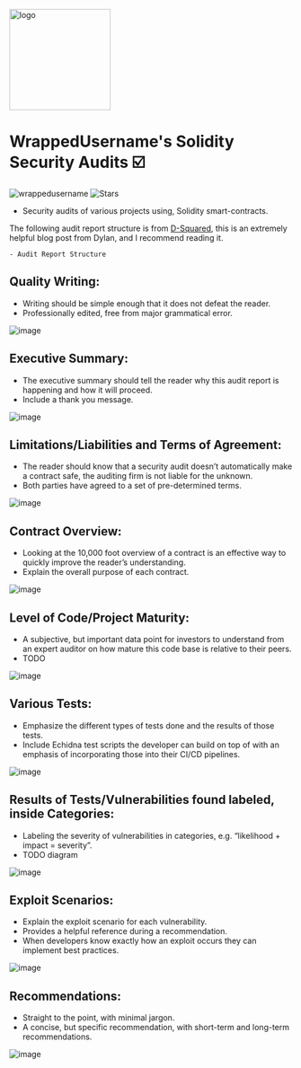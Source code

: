 <p align="left">
<img src="https://user-images.githubusercontent.com/104662990/198140633-e88c048d-0b46-4620-8005-6f4c7080edbb.png" alt="logo" width="180" height="180" />
<h1 align="left">WrappedUsername's Solidity Security Audits ☑️</h1>
</p>


<p align="left"> 
<img src="https://komarev.com/ghpvc/?username=Solidity-Security-Audits&label=Repository%20views&color=f79952&style=flat" alt="wrappedusername" /> 
<img alt="Stars" src="https://img.shields.io/github/stars/WrappedUsername/Solidity-Security-Audits?style=flat-square&labelColor=343b41"/>
</p>

- Security audits of various projects using, Solidity smart-contracts.

The following audit report structure is from [D-Squared](https://www.dylandavis.net/blog/2022/06/12/the-ideal-audit-report/), this is an extremely
helpful blog post from Dylan, and I recommend reading it.

    - Audit Report Structure

## Quality Writing:
- Writing should be simple enough that it does not defeat the reader.
- Professionally edited, free from major grammatical error.

![image](https://user-images.githubusercontent.com/104662990/198148926-28e54a84-9866-48f1-a402-80664cd8f73a.png)

## Executive Summary:
- The executive summary should tell the reader why this audit report is happening and how it will proceed.
- Include a thank you message.

![image](https://user-images.githubusercontent.com/104662990/198149253-a19577c4-6e5c-427e-a1f8-ef35ca5ed926.png)

## Limitations/Liabilities and Terms of Agreement:
- The reader should know that a security audit doesn’t automatically make a contract safe, the auditing firm is not liable for the unknown.
- Both parties have agreed to a set of pre-determined terms.

![image](https://user-images.githubusercontent.com/104662990/198298931-55d4ae4e-ba28-4485-aab6-958b535decb0.png)

## Contract Overview:
- Looking at the 10,000 foot overview of a contract is an effective way to quickly improve the reader’s understanding.
- Explain the overall purpose of each contract.

![image](https://user-images.githubusercontent.com/104662990/198300622-dda686be-de65-418b-9c0f-4e01a1f5f49d.png)

## Level of Code/Project Maturity:
- A subjective, but important data point for investors to understand from an expert auditor on how mature this code base is relative to their peers.
- TODO

![image](https://user-images.githubusercontent.com/104662990/198303626-3ebbabc3-8750-4509-9243-337286fe4ed4.png)

## Various Tests:
- Emphasize the different types of tests done and the results of those tests.
- Include Echidna test scripts the developer can build on top of with an emphasis of incorporating those into their CI/CD pipelines.

![image](https://user-images.githubusercontent.com/104662990/198302566-7b14d91e-71c6-4c0c-9a1c-050f3fc09a0b.png)

## Results of Tests/Vulnerabilities found labeled, inside Categories:
- Labeling the severity of vulnerabilities in categories, e.g. “likelihood + impact = severity”.
- TODO diagram

![image](https://user-images.githubusercontent.com/104662990/198304869-fee6c281-c619-4c5d-828a-223fc6a2dd82.png)

## Exploit Scenarios:
- Explain the exploit scenario for each vulnerability.
- Provides a helpful reference during a recommendation.
- When developers know exactly how an exploit occurs they can implement best practices. 

![image](https://user-images.githubusercontent.com/104662990/198306791-e874985c-2cd4-4f41-af13-eb2301bb45fb.png)

## Recommendations:
- Straight to the point, with minimal jargon.
- A concise, but specific recommendation, with short-term and long-term recommendations.

![image](https://user-images.githubusercontent.com/104662990/198307457-2ab64931-2e09-4b77-8930-2577bb8a0e6e.png)











